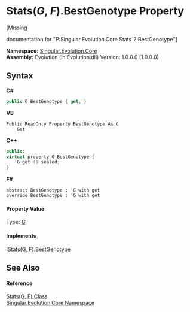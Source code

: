 # Stats(*G*, *F*).BestGenotype Property 
 

\[Missing <summary> documentation for "P:Singular.Evolution.Core.Stats`2.BestGenotype"\]

**Namespace:**&nbsp;<a href="7a43d210-bf66-e44d-0f97-e9e0fe26b1b8">Singular.Evolution.Core</a><br />**Assembly:**&nbsp;Evolution (in Evolution.dll) Version: 1.0.0.0 (1.0.0.0)

## Syntax

**C#**<br />
``` C#
public G BestGenotype { get; }
```

**VB**<br />
``` VB
Public ReadOnly Property BestGenotype As G
	Get
```

**C++**<br />
``` C++
public:
virtual property G BestGenotype {
	G get () sealed;
}
```

**F#**<br />
``` F#
abstract BestGenotype : 'G with get
override BestGenotype : 'G with get
```


#### Property Value
Type: <a href="c64531fe-cf13-a3d2-8a70-fd88f30e5214">*G*</a>

#### Implements
<a href="732acdc7-55af-cfec-a35c-f5b857eaf98f">IStats(G, F).BestGenotype</a><br />

## See Also


#### Reference
<a href="c64531fe-cf13-a3d2-8a70-fd88f30e5214">Stats(G, F) Class</a><br /><a href="7a43d210-bf66-e44d-0f97-e9e0fe26b1b8">Singular.Evolution.Core Namespace</a><br />